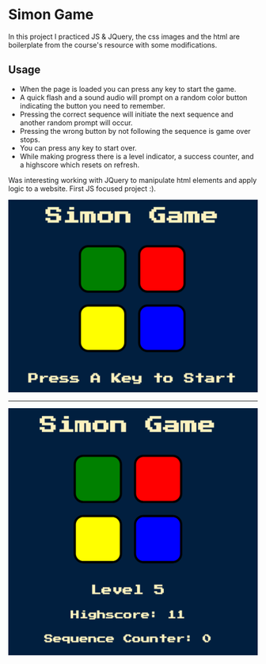 # Simon Game

In this project I practiced JS & JQuery, the css images and the html are
boilerplate from the course's resource with some modifications.

## Usage

* When the page is loaded you can press any key to start the game.
* A quick flash and a sound audio will prompt on a random color button indicating
the button you need to remember.
* Pressing the correct sequence will initiate the next sequence and another
random prompt will occur.
* Pressing the wrong button by not following the sequence is game over stops.
* You can press any key to start over.
* While making progress there is a level indicator, a success counter, and a
highscore which resets on refresh.

Was interesting working with JQuery to manipulate html elements and apply logic
to a website.
First JS focused project :).

![simon-start-example](assets/simon-start-example.png)

<hr>

![simon-example](assets/simon-example.png)
